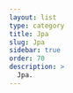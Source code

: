 ```yaml
---
layout: list
type: category
title: Jpa
slug: Jpa
sidebar: true
order: 70
description: >
  Jpa.
---
```

